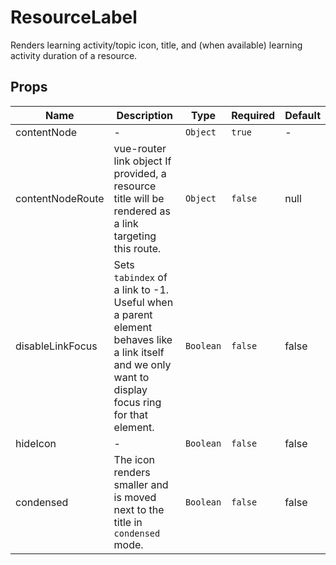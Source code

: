 # ResourceLabel

Renders learning activity/topic icon, title, and (when available) learning activity duration of a resource.

## Props

<!-- @vuese:ResourceLabel:props:start -->
|Name|Description|Type|Required|Default|
|---|---|---|---|---|
|contentNode|-|`Object`|`true`|-|
|contentNodeRoute|vue-router link object If provided, a resource title will be rendered as a link targeting this route.|`Object`|`false`|null|
|disableLinkFocus|Sets `tabindex` of a link to -1. Useful when a parent element behaves like a link itself and we only want to display focus ring for that element.|`Boolean`|`false`|false|
|hideIcon|-|`Boolean`|`false`|false|
|condensed|The icon renders smaller and is moved next to the title in `condensed` mode.|`Boolean`|`false`|false|

<!-- @vuese:ResourceLabel:props:end -->
